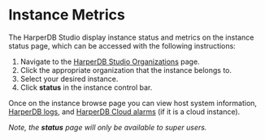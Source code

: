 # Instance Metrics

The HarperDB Studio display instance status and metrics on the instance status page, which can be accessed with the following instructions:

1. Navigate to the [HarperDB Studio Organizations](https://studio.harperdb.io/organizations) page.
2. Click the appropriate organization that the instance belongs to.
3. Select your desired instance.
4. Click **status** in the instance control bar.

Once on the instance browse page you can view host system information, [HarperDB logs](../index-8/logging.md), and [HarperDB Cloud alarms](../index-1/alarms.md) (if it is a cloud instance).

_Note, the **status** page will only be available to super users._
